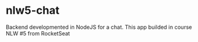 # nlw5-chat
Backend developmented in NodeJS for a chat. This app builded in course NLW #5 from RocketSeat
